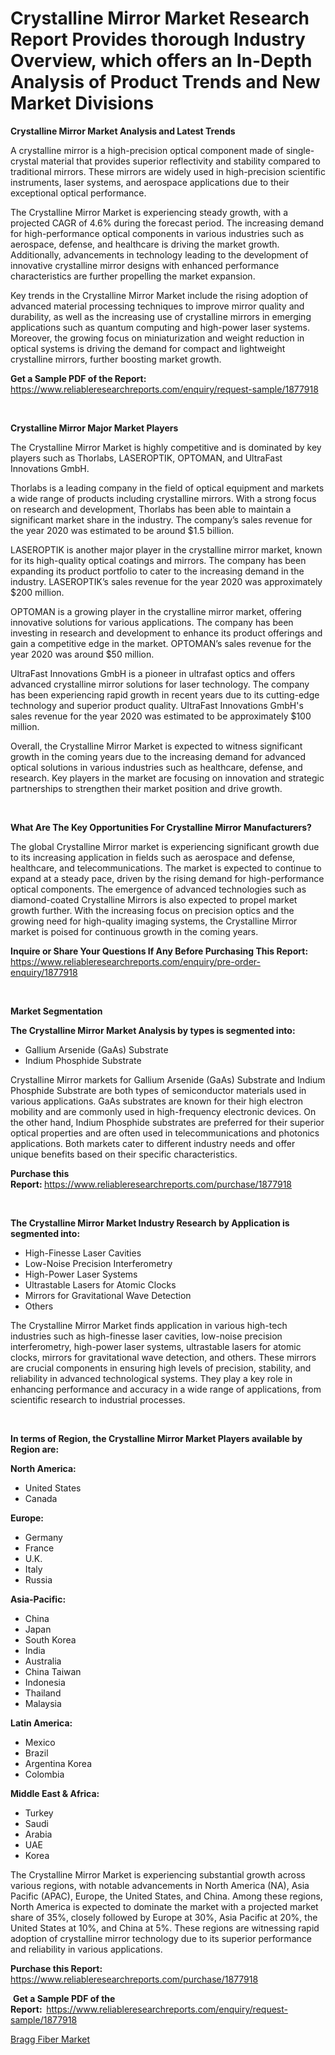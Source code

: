 <p><h1>Crystalline Mirror Market Research Report Provides thorough Industry Overview, which offers an In-Depth Analysis of Product Trends and New Market Divisions</h1></p><p><strong>Crystalline Mirror Market Analysis and Latest Trends</strong></p>
<p><p>A crystalline mirror is a high-precision optical component made of single-crystal material that provides superior reflectivity and stability compared to traditional mirrors. These mirrors are widely used in high-precision scientific instruments, laser systems, and aerospace applications due to their exceptional optical performance.</p><p>The Crystalline Mirror Market is experiencing steady growth, with a projected CAGR of 4.6% during the forecast period. The increasing demand for high-performance optical components in various industries such as aerospace, defense, and healthcare is driving the market growth. Additionally, advancements in technology leading to the development of innovative crystalline mirror designs with enhanced performance characteristics are further propelling the market expansion.</p><p>Key trends in the Crystalline Mirror Market include the rising adoption of advanced material processing techniques to improve mirror quality and durability, as well as the increasing use of crystalline mirrors in emerging applications such as quantum computing and high-power laser systems. Moreover, the growing focus on miniaturization and weight reduction in optical systems is driving the demand for compact and lightweight crystalline mirrors, further boosting market growth.</p></p>
<p><strong>Get a Sample PDF of the Report:&nbsp;</strong> <a href="https://www.reliableresearchreports.com/enquiry/request-sample/1877918">https://www.reliableresearchreports.com/enquiry/request-sample/1877918</a></p>
<p>&nbsp;</p>
<p><strong>Crystalline Mirror Major Market Players</strong></p>
<p><p>The Crystalline Mirror Market is highly competitive and is dominated by key players such as Thorlabs, LASEROPTIK, OPTOMAN, and UltraFast Innovations GmbH. </p><p>Thorlabs is a leading company in the field of optical equipment and markets a wide range of products including crystalline mirrors. With a strong focus on research and development, Thorlabs has been able to maintain a significant market share in the industry. The company’s sales revenue for the year 2020 was estimated to be around $1.5 billion.</p><p>LASEROPTIK is another major player in the crystalline mirror market, known for its high-quality optical coatings and mirrors. The company has been expanding its product portfolio to cater to the increasing demand in the industry. LASEROPTIK’s sales revenue for the year 2020 was approximately $200 million.</p><p>OPTOMAN is a growing player in the crystalline mirror market, offering innovative solutions for various applications. The company has been investing in research and development to enhance its product offerings and gain a competitive edge in the market. OPTOMAN’s sales revenue for the year 2020 was around $50 million.</p><p>UltraFast Innovations GmbH is a pioneer in ultrafast optics and offers advanced crystalline mirror solutions for laser technology. The company has been experiencing rapid growth in recent years due to its cutting-edge technology and superior product quality. UltraFast Innovations GmbH's sales revenue for the year 2020 was estimated to be approximately $100 million.</p><p>Overall, the Crystalline Mirror Market is expected to witness significant growth in the coming years due to the increasing demand for advanced optical solutions in various industries such as healthcare, defense, and research. Key players in the market are focusing on innovation and strategic partnerships to strengthen their market position and drive growth.</p></p>
<p>&nbsp;</p>
<p><strong>What Are The Key Opportunities For Crystalline Mirror Manufacturers?</strong></p>
<p><p>The global Crystalline Mirror market is experiencing significant growth due to its increasing application in fields such as aerospace and defense, healthcare, and telecommunications. The market is expected to continue to expand at a steady pace, driven by the rising demand for high-performance optical components. The emergence of advanced technologies such as diamond-coated Crystalline Mirrors is also expected to propel market growth further. With the increasing focus on precision optics and the growing need for high-quality imaging systems, the Crystalline Mirror market is poised for continuous growth in the coming years.</p></p>
<p><strong>Inquire or Share Your Questions If Any Before Purchasing This Report:</strong> <a href="https://www.reliableresearchreports.com/enquiry/pre-order-enquiry/1877918">https://www.reliableresearchreports.com/enquiry/pre-order-enquiry/1877918</a></p>
<p>&nbsp;</p>
<p><strong>Market Segmentation</strong></p>
<p><strong>The Crystalline Mirror Market Analysis by types is segmented into:</strong></p>
<p><ul><li>Gallium Arsenide (GaAs) Substrate</li><li>Indium Phosphide Substrate</li></ul></p>
<p><p>Crystalline Mirror markets for Gallium Arsenide (GaAs) Substrate and Indium Phosphide Substrate are both types of semiconductor materials used in various applications. GaAs substrates are known for their high electron mobility and are commonly used in high-frequency electronic devices. On the other hand, Indium Phosphide substrates are preferred for their superior optical properties and are often used in telecommunications and photonics applications. Both markets cater to different industry needs and offer unique benefits based on their specific characteristics.</p></p>
<p><strong>Purchase this Report:&nbsp;</strong><a href="https://www.reliableresearchreports.com/purchase/1877918">https://www.reliableresearchreports.com/purchase/1877918</a></p>
<p>&nbsp;</p>
<p><strong>The Crystalline Mirror Market Industry Research by Application is segmented into:</strong></p>
<p><ul><li>High-Finesse Laser Cavities</li><li>Low-Noise Precision Interferometry</li><li>High-Power Laser Systems</li><li>Ultrastable Lasers for Atomic Clocks</li><li>Mirrors for Gravitational Wave Detection</li><li>Others</li></ul></p>
<p><p>The Crystalline Mirror Market finds application in various high-tech industries such as high-finesse laser cavities, low-noise precision interferometry, high-power laser systems, ultrastable lasers for atomic clocks, mirrors for gravitational wave detection, and others. These mirrors are crucial components in ensuring high levels of precision, stability, and reliability in advanced technological systems. They play a key role in enhancing performance and accuracy in a wide range of applications, from scientific research to industrial processes.</p></p>
<p>&nbsp;</p>
<p><strong>In terms of Region, the Crystalline Mirror Market Players available by Region are:</strong></p>
<p>
    <p> <strong> North America: </strong>
        <ul>
            <li>United States</li>
            <li>Canada</li>
        </ul>
        </p> 
    <p> <strong> Europe: </strong>
        <ul>
            <li>Germany</li>
            <li>France</li>
            <li>U.K.</li>
            <li>Italy</li>
            <li>Russia</li>
        </ul>
        </p> 
    <p> <strong> Asia-Pacific: </strong>
        <ul>
            <li>China</li>
            <li>Japan</li>
            <li>South Korea</li>
            <li>India</li>
            <li>Australia</li>
            <li>China Taiwan</li>
            <li>Indonesia</li>
            <li>Thailand</li>
            <li>Malaysia</li>
        </ul>
        </p> 
    <p> <strong> Latin America: </strong>
        <ul>
            <li>Mexico</li>
            <li>Brazil</li>
            <li>Argentina Korea</li>
            <li>Colombia</li>
        </ul>
        </p> 
    <p> <strong> Middle East & Africa: </strong>
        <ul>
            <li>Turkey</li>
            <li>Saudi</li>
            <li>Arabia</li>
            <li>UAE</li>
            <li>Korea</li>
        </ul>
    </p>
    </p>
<p><p>The Crystalline Mirror Market is experiencing substantial growth across various regions, with notable advancements in North America (NA), Asia Pacific (APAC), Europe, the United States, and China. Among these regions, North America is expected to dominate the market with a projected market share of 35%, closely followed by Europe at 30%, Asia Pacific at 20%, the United States at 10%, and China at 5%. These regions are witnessing rapid adoption of crystalline mirror technology due to its superior performance and reliability in various applications.</p></p>
<p><strong>Purchase this Report: </strong><a href="https://www.reliableresearchreports.com/purchase/1877918">https://www.reliableresearchreports.com/purchase/1877918</a></p>
<p>&nbsp;<strong>Get a Sample PDF of the Report:&nbsp;&nbsp;</strong><a href="https://www.reliableresearchreports.com/enquiry/request-sample/1877918">https://www.reliableresearchreports.com/enquiry/request-sample/1877918</a></p>
<p><strong></strong></p>
<p><p><a href="https://github.com/BryceTownsendr/Market-Research-Report-List-4/blob/main/bragg-fiber-market.md">Bragg Fiber Market</a></p></p>